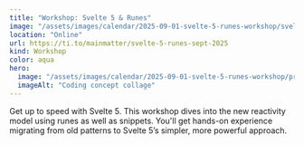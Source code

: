 ```yaml
---
title: "Workshop: Svelte 5 & Runes"
image: "/assets/images/calendar/2025-09-01-svelte-5-runes-workshop/svelte.png"
location: "Online"
url: https://ti.to/mainmatter/svelte-5-runes-sept-2025
kind: Workshop
color: aqua
hero:
  image: "/assets/images/calendar/2025-09-01-svelte-5-runes-workshop/programming.jpg"
  imageAlt: "Coding concept collage"
---
```


Get up to speed with Svelte 5. This workshop dives into the new reactivity model using runes as well as snippets. You'll get hands-on experience migrating from old patterns to Svelte 5’s simpler, more powerful approach.
